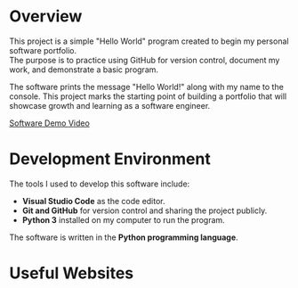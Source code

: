 # Overview

This project is a simple "Hello World" program created to begin my personal software portfolio.  
The purpose is to practice using GitHub for version control, document my work, and demonstrate a basic program.  

The software prints the message "Hello World!" along with my name to the console. This project marks the starting point of building a portfolio that will showcase growth and learning as a software engineer.  

[Software Demo Video](http://youtube.link.goes.here)

# Development Environment

The tools I used to develop this software include:
* **Visual Studio Code** as the code editor.  
* **Git and GitHub** for version control and sharing the project publicly.  
* **Python 3** installed on my computer to run the program.  

The software is written in the **Python programming language**.  

# Useful Websites
